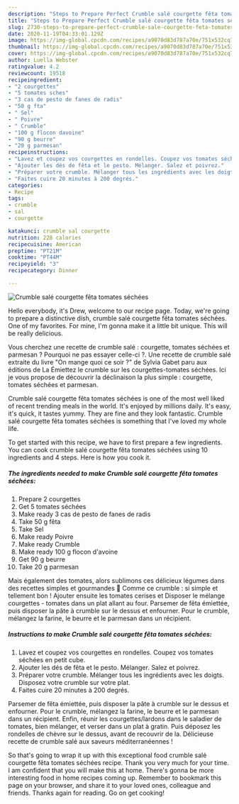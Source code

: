 ```yaml
---
description: "Steps to Prepare Perfect Crumble salé courgette fêta tomates séchées"
title: "Steps to Prepare Perfect Crumble salé courgette fêta tomates séchées"
slug: 2730-steps-to-prepare-perfect-crumble-sale-courgette-feta-tomates-sechees
date: 2020-11-19T04:33:01.129Z
image: https://img-global.cpcdn.com/recipes/a9070d83d787a70e/751x532cq70/crumble-sale-courgette-feta-tomates-sechees-photo-principale-de-la-recette.jpg
thumbnail: https://img-global.cpcdn.com/recipes/a9070d83d787a70e/751x532cq70/crumble-sale-courgette-feta-tomates-sechees-photo-principale-de-la-recette.jpg
cover: https://img-global.cpcdn.com/recipes/a9070d83d787a70e/751x532cq70/crumble-sale-courgette-feta-tomates-sechees-photo-principale-de-la-recette.jpg
author: Luella Webster
ratingvalue: 4.2
reviewcount: 19518
recipeingredient:
- "2 courgettes"
- "5 tomates sches"
- "3 cas de pesto de fanes de radis"
- "50 g fta"
- " Sel"
- " Poivre"
- " Crumble"
- "100 g flocon davoine"
- "90 g beurre"
- "20 g parmesan"
recipeinstructions:
- "Lavez et coupez vos courgettes en rondelles. Coupez vos tomates séchées en petit cube."
- "Ajouter les dés de fêta et le pesto. Mélanger. Salez et poivrez."
- "Préparer votre crumble. Mélanger tous les ingrédients avec les doigts. Disposez votre crumble sur votre plat."
- "Faites cuire 20 minutes à 200 degrés."
categories:
- Recipe
tags:
- crumble
- sal
- courgette

katakunci: crumble sal courgette 
nutrition: 228 calories
recipecuisine: American
preptime: "PT21M"
cooktime: "PT44M"
recipeyield: "3"
recipecategory: Dinner

---
```



![Crumble salé courgette fêta tomates séchées](https://img-global.cpcdn.com/recipes/a9070d83d787a70e/751x532cq70/crumble-sale-courgette-feta-tomates-sechees-photo-principale-de-la-recette.jpg)

Hello everybody, it's Drew, welcome to our recipe page. Today, we're going to prepare a distinctive dish, crumble salé courgette fêta tomates séchées. One of my favorites. For mine, I'm gonna make it a little bit unique. This will be really delicious.

Vous cherchez une recette de crumble salé : courgette, tomates séchées et parmesan ? Pourquoi ne pas essayer celle-ci ?. Une recette de crumble salé extraite du livre &#34;On mange quoi ce soir ?&#34; de Sylvia Gabet paru aux éditions de La Émiettez le crumble sur les courgettes-tomates séchées. Ici je vous propose de découvrir la déclinaison la plus simple : courgette, tomates séchées et parmesan.

Crumble salé courgette fêta tomates séchées is one of the most well liked of recent trending meals in the world. It's enjoyed by millions daily. It's easy, it's quick, it tastes yummy. They are fine and they look fantastic. Crumble salé courgette fêta tomates séchées is something that I've loved my whole life.


To get started with this recipe, we have to first prepare a few ingredients. You can cook crumble salé courgette fêta tomates séchées using 10 ingredients and 4 steps. Here is how you cook it.

<!--inarticleads1-->

##### The ingredients needed to make Crumble salé courgette fêta tomates séchées:

1. Prepare 2 courgettes
1. Get 5 tomates séchées
1. Make ready 3 cas de pesto de fanes de radis
1. Take 50 g fêta
1. Take  Sel
1. Make ready  Poivre
1. Make ready  Crumble
1. Make ready 100 g flocon d&#39;avoine
1. Get 90 g beurre
1. Take 20 g parmesan


Mais également des tomates, alors sublimons ces délicieux légumes dans des recettes simples et gourmandes 🙂 Comme ce crumble : si simple et tellement bon ! Ajouter ensuite les tomates cerises et Disposer le mélange courgettes - tomates dans un plat allant au four. Parsemer de fêta émiettée, puis disposer la pâte à crumble sur le dessus et enfourner. Pour le crumble, mélangez la farine, le beurre et le parmesan dans un récipient. 

<!--inarticleads2-->

##### Instructions to make Crumble salé courgette fêta tomates séchées:

1. Lavez et coupez vos courgettes en rondelles. Coupez vos tomates séchées en petit cube.
1. Ajouter les dés de fêta et le pesto. Mélanger. Salez et poivrez.
1. Préparer votre crumble. Mélanger tous les ingrédients avec les doigts. Disposez votre crumble sur votre plat.
1. Faites cuire 20 minutes à 200 degrés.


Parsemer de fêta émiettée, puis disposer la pâte à crumble sur le dessus et enfourner. Pour le crumble, mélangez la farine, le beurre et le parmesan dans un récipient. Enfin, réunir les courgettes/lardons dans le saladier de tomates, bien mélanger, et verser dans un plat à gratin. Puis déposez les rondelles de chèvre sur le dessus, avant de recouvrir de la. Délicieuse recette de crumble salé aux saveurs méditerranéennes ! 

So that's going to wrap it up with this exceptional food crumble salé courgette fêta tomates séchées recipe. Thank you very much for your time. I am confident that you will make this at home. There's gonna be more interesting food in home recipes coming up. Remember to bookmark this page on your browser, and share it to your loved ones, colleague and friends. Thanks again for reading. Go on get cooking!

